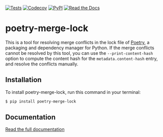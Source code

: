 [![Tests](https://github.com/cjolowicz/poetry-merge-lock/workflows/Tests/badge.svg)](https://github.com/cjolowicz/poetry-merge-lock/actions?workflow=Tests)
[![Codecov](https://codecov.io/gh/cjolowicz/poetry-merge-lock/branch/master/graph/badge.svg)](https://codecov.io/gh/cjolowicz/poetry-merge-lock)
[![PyPI](https://img.shields.io/pypi/v/poetry-merge-lock.svg)](https://pypi.org/project/poetry-merge-lock/)
[![Read the Docs](https://readthedocs.org/projects/poetry-merge-lock/badge/)](https://poetry-merge-lock.readthedocs.io/)

# poetry-merge-lock

This is a tool for resolving merge conflicts in the lock file of
[Poetry](http://python-poetry.org/),
a packaging and dependency manager for Python.
If the merge conflicts cannot be resolved by this tool,
you can use the `--print-content-hash` option to
compute the content hash for the `metadata.content-hash` entry,
and resolve the conflicts manually.

## Installation

To install poetry-merge-lock,
run this command in your terminal:

```sh
$ pip install poetry-merge-lock
```

## Documentation

[Read the full documentation](https://poetry-merge-lock.readthedocs.io/)
